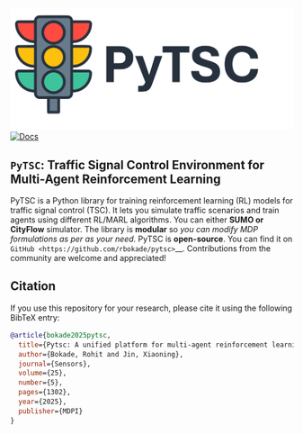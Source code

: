 ![PyTSC Logo](./pytsc_logo.png)
[![Docs](https://img.shields.io/badge/docs-pytsc-blue)](https://rbokade.github.io/pytsc/)

## `PyTSC`: Traffic Signal Control Environment for Multi-Agent Reinforcement Learning

PyTSC is a Python library for training reinforcement learning (RL) models for traffic signal control (TSC). It lets you simulate traffic scenarios and train agents using different RL/MARL algorithms. You can either **SUMO or CityFlow** simulator. The library is **modular** so *you can modify MDP formulations as per as your need.* PyTSC is **open-source**. You can find it on `GitHub <https://github.com/rbokade/pytsc>`__. Contributions from the community are welcome and appreciated!

## Citation

If you use this repository for your research, please cite it using the following BibTeX entry:

```bibtex
@article{bokade2025pytsc,
  title={Pytsc: A unified platform for multi-agent reinforcement learning in traffic signal control},
  author={Bokade, Rohit and Jin, Xiaoning},
  journal={Sensors},
  volume={25},
  number={5},
  pages={1302},
  year={2025},
  publisher={MDPI}
}
